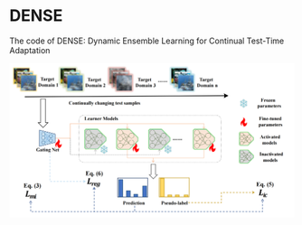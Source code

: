 # DENSE
The code of DENSE: Dynamic Ensemble Learning for Continual Test-Time Adaptation

![image](DENSE/pic/Frame%20work.png)
